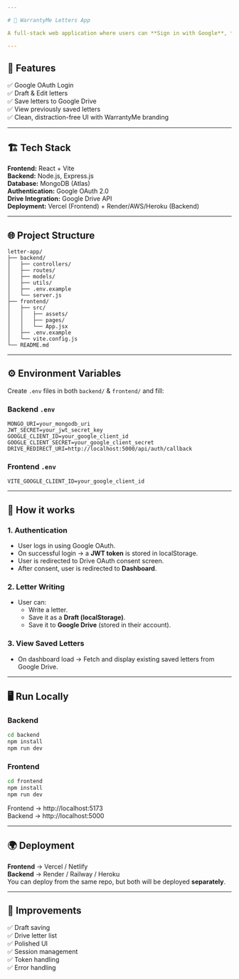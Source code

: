 ```yaml
---

# 📄 WarrantyMe Letters App

A full-stack web application where users can **Sign in with Google**, **write letters**, **save drafts locally**, and **save the final letter to their Google Drive**.

---
```


## 🚀 Features

✅ Google OAuth Login  
✅ Draft & Edit letters  
✅ Save letters to Google Drive  
✅ View previously saved letters  
✅ Clean, distraction-free UI with WarrantyMe branding

---

## 🏗️ Tech Stack

**Frontend:** React + Vite  
**Backend:** Node.js, Express.js  
**Database:** MongoDB (Atlas)  
**Authentication:** Google OAuth 2.0  
**Drive Integration:** Google Drive API  
**Deployment:** Vercel (Frontend) + Render/AWS/Heroku (Backend)

---

## 🌐 Project Structure

```
letter-app/
├── backend/
│   ├── controllers/
│   ├── routes/
│   ├── models/
│   ├── utils/
│   ├── .env.example
│   └── server.js
├── frontend/
│   ├── src/
│   │   ├── assets/
│   │   ├── pages/
│   │   └── App.jsx
│   ├── .env.example
│   └── vite.config.js
└── README.md
```

---

## ⚙️ Environment Variables

Create `.env` files in both `backend/` & `frontend/` and fill:

### Backend `.env`
```
MONGO_URI=your_mongodb_uri
JWT_SECRET=your_jwt_secret_key
GOOGLE_CLIENT_ID=your_google_client_id
GOOGLE_CLIENT_SECRET=your_google_client_secret
DRIVE_REDIRECT_URI=http://localhost:5000/api/auth/callback
```

### Frontend `.env`
```
VITE_GOOGLE_CLIENT_ID=your_google_client_id
```

---

## 📝 How it works

### 1. **Authentication**
- User logs in using Google OAuth.
- On successful login → a **JWT token** is stored in localStorage.
- User is redirected to Drive OAuth consent screen.
- After consent, user is redirected to **Dashboard**.

### 2. **Letter Writing**
- User can:
  - Write a letter.
  - Save it as a **Draft (localStorage)**.
  - Save it to **Google Drive** (stored in their account).

### 3. **View Saved Letters**
- On dashboard load → Fetch and display existing saved letters from Google Drive.

---

## 🖥️ Run Locally

### Backend
```bash
cd backend
npm install
npm run dev
```

### Frontend
```bash
cd frontend
npm install
npm run dev
```

Frontend → http://localhost:5173  
Backend → http://localhost:5000

---

## 🌍 Deployment

**Frontend** → Vercel / Netlify  
**Backend** → Render / Railway / Heroku  
You can deploy from the same repo, but both will be deployed **separately**.

---

## 🎯 Improvements

✅ Draft saving  
✅ Drive letter list  
✅ Polished UI  
✅ Session management  
✅ Token handling  
✅ Error handling

